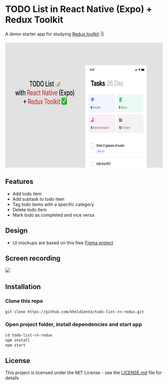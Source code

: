 # TODO List in React Native (Expo) + Redux Toolkit

A demo starter app for studying [Redux toolkit](https://redux-toolkit.js.org/) 🗒️

<kbd>
  <img src="screenshots-and-gifs/cover.jpg?raw=true" style="height:400px"> 
</kbd>

## Features
- Add todo item
- Add subtask to todo item
- Tag todo items with a specific category
- Delete todo item
- Mark todo as completed and vice versa

## Design
- UI mockups are based on this free [Figma project](https://www.figma.com/design/7NbB3wSGp9b72YiUgllK1j/Todo-List-App-Clean-Modern-Free-(Community)?node-id=0-1&t=p9yKg70D7RwaBr0d-1)

## Screen recording

<p float="left">
  <img src="screenshots-and-gifs/demo.gif?raw=true" width="250" />
  &nbsp; &nbsp; &nbsp; &nbsp;
</p>

## Installation

### Clone this repo

```
git clone https://github.com/kheldiente/todo-list-rn-redux.git
```

### Open project folder, install dependencies and start app

```
cd todo-list-rn-redux
npm install
npm start
```

## License

This project is licensed under the MIT License - see the [LICENSE.md](LICENSE) file for details
